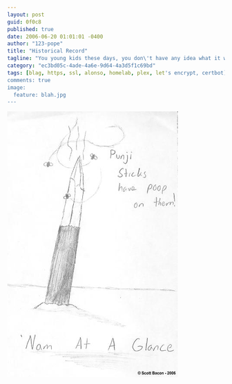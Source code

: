 ```yaml
---
layout: post
guid: 0f0c8
published: true
date: 2006-06-20 01:01:01 -0400
author: "123-pope"
title: "Historical Record"
tagline: "You young kids these days, you don\'t have any idea what it was like. Back in \'Nam, we were just kids ourselves, dammit. There was no toilet paper at all! We had to wipe our asses with Punji Sticks! The rest was pretty okay though."
category: "ec3bd05c-4ade-4a6e-9d64-4a3d5f1c69bd"
tags: [blag, https, ssl, alonso, homelab, plex, let's encrypt, certbot]
comments: true
image:
  feature: blah.jpg
---
```


![](/assets/img/lol/comic23.jpg "This is an excellent way to keep foxes out of your garden.")